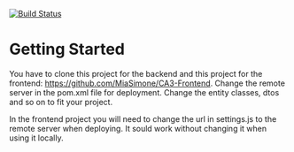 [![Build Status](https://travis-ci.com/MiaSimone/CA3-part2-backend.svg?branch=master)](https://travis-ci.com/MiaSimone/CA3-part2-backend)

# Getting Started

You have to clone this project for the backend and this project for the frontend: https://github.com/MiaSimone/CA3-Frontend.
Change the remote server in the pom.xml file for deployment.
Change the entity classes, dtos and so on to fit your project.

In the frontend project you will need to change the url in settings.js to the remote server when deploying. It sould work without changing it when using it locally.
